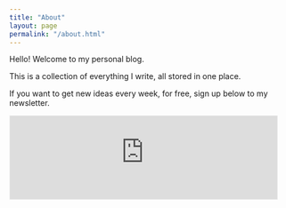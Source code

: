 ```yaml
---
title: "About"
layout: page
permalink: "/about.html"
---
```

Hello! Welcome to my personal blog.

This is a collection of everything I write, all stored in one place.

If you want to get new ideas every week, for free, sign up below to my newsletter.

<iframe src="https://victorcorrera.substack.com/embed" width="480" height="150" style="border:1px solid #EEE; background:white;" frameborder="0" scrolling="no"></iframe>

